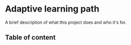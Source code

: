 # Adaptive learning path

A brief description of what this project does and who it's for.

## Table of content
